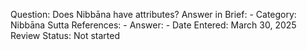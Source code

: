 Question: Does Nibbāna have attributes?
Answer in Brief: -
 Category: Nibbāna
Sutta References: -
Answer: -
Date Entered: March 30, 2025
Review Status: Not started